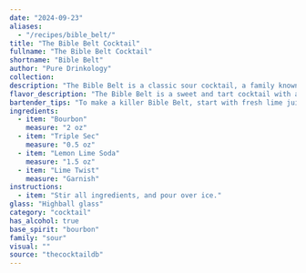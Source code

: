 ```yaml
---
date: "2024-09-23"
aliases:
  - "/recipes/bible_belt/"
title: "The Bible Belt Cocktail"
fullname: "The Bible Belt Cocktail"
shortname: "Bible Belt"
author: "Pure Drinkology"
collection:
description: "The Bible Belt is a classic sour cocktail, a family known for their tangy, citrusy profiles. It's likely a Southern invention, blending the warmth of Southern Comfort with the sweetness of Triple Sec and lime, creating a refreshing drink perfect for the region's climate. "
flavor_description: "The Bible Belt is a sweet and tart cocktail with a smooth, balanced flavor. Southern Comfort's spiced whiskey notes mingle with the citrusy tang of Triple Sec and lime, while the sour mix adds a touch of acidity.  The result is a refreshing and easy-drinking cocktail, perfect for those who enjoy a hint of Southern charm in their drinks. "
bartender_tips: "To make a killer Bible Belt, start with fresh lime juice – bottled is a no-go. Use good quality sour mix, not the overly sweet kind.  Shake hard with ice to chill the cocktail properly.  Don't over-pour the Triple Sec, it should complement, not dominate.  A splash of soda water can give it a nice fizz. Garnish with a lime wheel, and enjoy! "
ingredients:
  - item: "Bourbon"
    measure: "2 oz"
  - item: "Triple Sec"
    measure: "0.5 oz"
  - item: "Lemon Lime Soda"
    measure: "1.5 oz"
  - item: "Lime Twist"
    measure: "Garnish"
instructions:
  - item: "Stir all ingredients, and pour over ice."
glass: "Highball glass"
category: "cocktail"
has_alcohol: true
base_spirit: "bourbon"
family: "sour"
visual: ""
source: "thecocktaildb"
---
```


